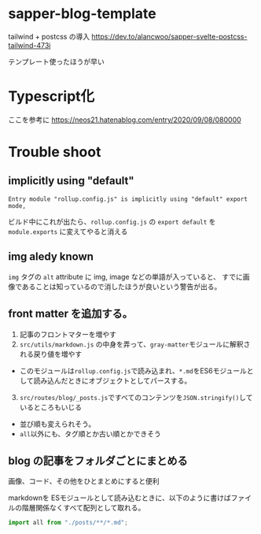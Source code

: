 # sapper-blog-template


tailwind + postcss の導入
https://dev.to/alancwoo/sapper-svelte-postcss-tailwind-473i

テンプレート使ったほうが早い


# Typescript化

ここを参考に
https://neos21.hatenablog.com/entry/2020/09/08/080000


# Trouble shoot

## implicitly using "default"

```
Entry module "rollup.config.js" is implicitly using "default" export mode, 
```

ビルド中にこれが出たら、`rollup.config.js` の `export default` を `module.exports` に変えてやると消える


## img aledy known

`img` タグの `alt` attribute に img, image などの単語が入っていると、
すでに画像であることは知っているので消したほうが良いという警告が出る。


## front matter を追加する。

1. 記事のフロントマターを増やす
2. `src/utils/markdown.js` の中身を弄って、`gray-matter`モジュールに解釈される戻り値を増やす
  - このモジュールは`rollup.config.js`で読み込まれ、`*.md`をES6モジュールとして読み込んだときにオブジェクトとしてパースする。
3. `src/routes/blog/_posts.js`ですべてのコンテンツを`JSON.stringify()`しているところもいじる
  - 並び順も変えられそう。
  - `all`以外にも、タグ順とか古い順とかできそう



## blog の記事をフォルダごとにまとめる

画像、コード、その他をひとまとめにすると便利

markdownを ESモジュールとして読み込むときに、以下のように書けばファイルの階層関係なくすべて配列として取れる。

```js
import all from "./posts/**/*.md";
```


